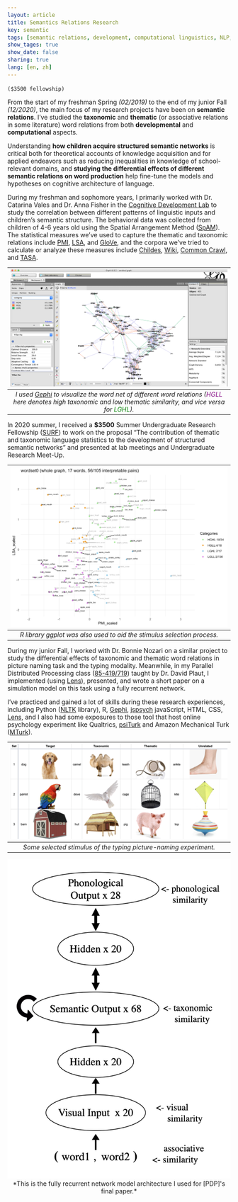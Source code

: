 ```yaml
---
layout: article
title: Semantics Relations Research
key: semantic
tags: [semantic relations, development, computational linguistics, NLP, modeling]
show_tages: true
show_date: false
sharing: true
lang: [en, zh]
---
```


`($3500 fellowship)`

From the start of my freshman Spring *(02/2019)* to the end of my junior Fall *(12/2020)*, the main focus of my research projects have been on **semantic relations**. I’ve studied the **taxonomic** and **thematic** (or associative relations in some literature) word relations from both **developmental** and **computational** aspects. 

<!--more-->

Understanding **how children acquire structured semantic networks** is critical both for theoretical accounts of knowledge acquisition and for applied endeavors such as reducing inequalities in knowledge of school-relevant domains, and **studying the differential effects of different semantic relations on word production** help fine-tune the models and hypotheses on cognitive architecture of language.

During my freshman and sophomore years, I primarily worked with Dr. Catarina Vales and Dr. Anna Fisher in the [Cognitive Development Lab][CDL] to study the correlation between different patterns of linguistic inputs and children’s semantic structure. The behavioral data was collected from children of 4-6 years old using the Spatial Arrangement Method ([SpAM]). The statistical measures we’ve used to capture the thematic and taxonomic relations include [PMI], [LSA], and [GloVe], and the corpora we’ve tried to calculate or analyze these measures include [Childes], [Wiki], [Common Crawl][CC], and [TASA]. 

|![](/assets/images/semantic-gephi-net.png)|
|:--:| 
| *I used [Gephi] to visualize the word net of different word relations (<span style="color: purple">HGLL </span> here denotes high taxonomic and low thematic similarity, and vice versa for <span style="color: green">LGHL</span>).* |

In 2020 summer, I received a **$3500** Summer Undergraduate Research Fellowship ([SURF]) to work on the proposal “The contribution of thematic and taxonomic language statistics to the development of structured semantic networks” and presented at lab meetings and Undergraduate Research Meet-Up.

|![](/assets/images/semantic-word-cloud.png)|
|:--:| 
| *R library ggplot was also used to aid the stimulus selection process.* |


During my junior Fall, I worked with Dr. Bonnie Nozari on a similar project to study the differential effects of taxonomic and thematic word relations in picture naming task and the typing modality. Meanwhile, in my Parallel Distributed Processing class ([85-419/719][PDP]) taught by Dr. David Plaut, I implemented (using [Lens]), presented, and wrote a short paper on a simulation model on this task using a fully recurrent network.

 I’ve practiced and gained a lot of skills during these research experiences, including Python ([NLTK] library), R, [Gephi], [jspsych] javaScript, HTML, CSS, [Lens], and I also had some exposures to those tool that host online psychology experiment like Qualtrics, [psiTurk] and Amazon Mechanical Turk ([MTurk]).

|![](/assets/images/semantic-typing-stimulus.png)|
|:--:| 
| *Some selected stimulus of the typing picture-naming experiment.* |

<center>
  <img class="image image--xl" src="/assets/images/semantic-rnn-arch.png">
</center>
<div align="center" markdown="1">
  *This is the fully recurrent network model architecture I used for [PDP]'s final paper.*
</div>

[CDL]: https://sites.google.com/andrew.cmu.edu/cogdevlab
[SpAM]: https://www.researchgate.net/publication/343145592_Lumping_and_splitting_Developmental_changes_in_the_structure_of_children's_semantic_networks
[PMI]: https://en.wikipedia.org/wiki/Pointwise_mutual_information
[LSA]: https://en.wikipedia.org/wiki/Latent_semantic_analysis
[GloVE]: https://nlp.stanford.edu/projects/glove/
[Childes]: https://childes.talkbank.org/
[Wiki]: https://www.english-corpora.org/wiki/
[CC]: https://commoncrawl.org/
[TASA]: http://lsa.colorado.edu/spaces.html
[SURF]: https://www.cmu.edu/uro/summer%20research%20fellowships/SURF/
[NLTK]: https://www.nltk.org/
[Gephi]: https://gephi.org/
[jspsych]: https://www.jspsych.org/
[Lens]: https://ni.cmu.edu/~plaut/Lens/Manual/
[psiTurk]: http://psiturk.org/ee/
[MTurk]: https://www.mturk.com/
[PDP]: http://www.cnbc.cmu.edu/~plaut/IntroPDP/index.html
